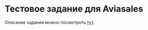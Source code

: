 # Тестовое задание для Aviasales

Описание задания можно посмотреть [тут](https://github.com/KosyanMedia/test-tasks/tree/master/aviasales_frontend).

